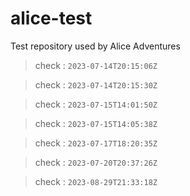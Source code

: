 # alice-test
Test repository used by Alice Adventures

> check : `2023-07-14T20:15:06Z`

> check : `2023-07-14T20:15:30Z`

> check : `2023-07-15T14:01:50Z`

> check : `2023-07-15T14:05:38Z`

> check : `2023-07-17T18:20:35Z`

> check : `2023-07-20T20:37:26Z`

> check : `2023-08-29T21:33:18Z`
